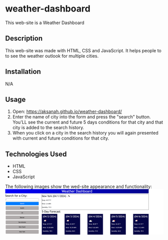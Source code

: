 # weather-dashboard
This web-site is a Weather Dashboard

## Description
This web-site was made with HTML, CSS and JavaScript.
It helps people to to see the weather outlook for multiple cities.

## Installation
N/A

## Usage
1. Open:  https://aksanah.github.io/weather-dashboard/ 
2. Enter the name of city into the form and press the "search" button. You'LL see the current and future 5 days conditions for that city and that city is added to the search history.
3. When you click on a city in the search history you will again presented with current and future conditions for that city.

## Technologies Used
- HTML
- CSS
- JavaScript

The following images show the wed-site appearance and functionality:
![Getting Started](./assets/images/mock-up.png)
